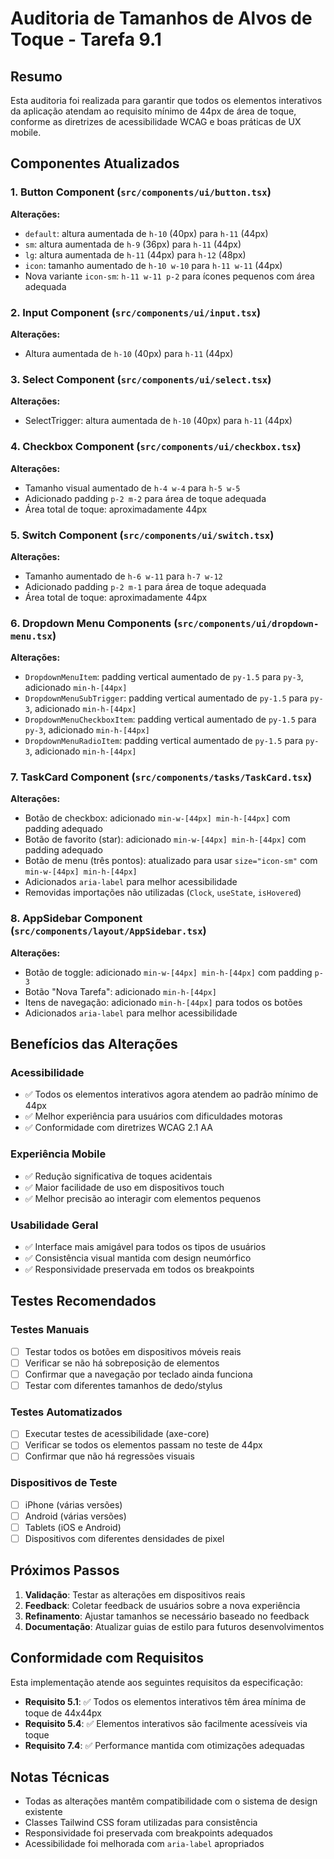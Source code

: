# Auditoria de Tamanhos de Alvos de Toque - Tarefa 9.1

## Resumo
Esta auditoria foi realizada para garantir que todos os elementos interativos da aplicação atendam ao requisito mínimo de 44px de área de toque, conforme as diretrizes de acessibilidade WCAG e boas práticas de UX mobile.

## Componentes Atualizados

### 1. Button Component (`src/components/ui/button.tsx`)
**Alterações:**
- `default`: altura aumentada de `h-10` (40px) para `h-11` (44px)
- `sm`: altura aumentada de `h-9` (36px) para `h-11` (44px)
- `lg`: altura aumentada de `h-11` (44px) para `h-12` (48px)
- `icon`: tamanho aumentado de `h-10 w-10` para `h-11 w-11` (44px)
- Nova variante `icon-sm`: `h-11 w-11 p-2` para ícones pequenos com área adequada

### 2. Input Component (`src/components/ui/input.tsx`)
**Alterações:**
- Altura aumentada de `h-10` (40px) para `h-11` (44px)

### 3. Select Component (`src/components/ui/select.tsx`)
**Alterações:**
- SelectTrigger: altura aumentada de `h-10` (40px) para `h-11` (44px)

### 4. Checkbox Component (`src/components/ui/checkbox.tsx`)
**Alterações:**
- Tamanho visual aumentado de `h-4 w-4` para `h-5 w-5`
- Adicionado padding `p-2 m-2` para área de toque adequada
- Área total de toque: aproximadamente 44px

### 5. Switch Component (`src/components/ui/switch.tsx`)
**Alterações:**
- Tamanho aumentado de `h-6 w-11` para `h-7 w-12`
- Adicionado padding `p-2 m-1` para área de toque adequada
- Área total de toque: aproximadamente 44px

### 6. Dropdown Menu Components (`src/components/ui/dropdown-menu.tsx`)
**Alterações:**
- `DropdownMenuItem`: padding vertical aumentado de `py-1.5` para `py-3`, adicionado `min-h-[44px]`
- `DropdownMenuSubTrigger`: padding vertical aumentado de `py-1.5` para `py-3`, adicionado `min-h-[44px]`
- `DropdownMenuCheckboxItem`: padding vertical aumentado de `py-1.5` para `py-3`, adicionado `min-h-[44px]`
- `DropdownMenuRadioItem`: padding vertical aumentado de `py-1.5` para `py-3`, adicionado `min-h-[44px]`

### 7. TaskCard Component (`src/components/tasks/TaskCard.tsx`)
**Alterações:**
- Botão de checkbox: adicionado `min-w-[44px] min-h-[44px]` com padding adequado
- Botão de favorito (star): adicionado `min-w-[44px] min-h-[44px]` com padding adequado
- Botão de menu (três pontos): atualizado para usar `size="icon-sm"` com `min-w-[44px] min-h-[44px]`
- Adicionados `aria-label` para melhor acessibilidade
- Removidas importações não utilizadas (`Clock`, `useState`, `isHovered`)

### 8. AppSidebar Component (`src/components/layout/AppSidebar.tsx`)
**Alterações:**
- Botão de toggle: adicionado `min-w-[44px] min-h-[44px]` com padding `p-3`
- Botão "Nova Tarefa": adicionado `min-h-[44px]`
- Itens de navegação: adicionado `min-h-[44px]` para todos os botões
- Adicionados `aria-label` para melhor acessibilidade

## Benefícios das Alterações

### Acessibilidade
- ✅ Todos os elementos interativos agora atendem ao padrão mínimo de 44px
- ✅ Melhor experiência para usuários com dificuldades motoras
- ✅ Conformidade com diretrizes WCAG 2.1 AA

### Experiência Mobile
- ✅ Redução significativa de toques acidentais
- ✅ Maior facilidade de uso em dispositivos touch
- ✅ Melhor precisão ao interagir com elementos pequenos

### Usabilidade Geral
- ✅ Interface mais amigável para todos os tipos de usuários
- ✅ Consistência visual mantida com design neumórfico
- ✅ Responsividade preservada em todos os breakpoints

## Testes Recomendados

### Testes Manuais
- [ ] Testar todos os botões em dispositivos móveis reais
- [ ] Verificar se não há sobreposição de elementos
- [ ] Confirmar que a navegação por teclado ainda funciona
- [ ] Testar com diferentes tamanhos de dedo/stylus

### Testes Automatizados
- [ ] Executar testes de acessibilidade (axe-core)
- [ ] Verificar se todos os elementos passam no teste de 44px
- [ ] Confirmar que não há regressões visuais

### Dispositivos de Teste
- [ ] iPhone (várias versões)
- [ ] Android (várias versões)
- [ ] Tablets (iOS e Android)
- [ ] Dispositivos com diferentes densidades de pixel

## Próximos Passos

1. **Validação**: Testar as alterações em dispositivos reais
2. **Feedback**: Coletar feedback de usuários sobre a nova experiência
3. **Refinamento**: Ajustar tamanhos se necessário baseado no feedback
4. **Documentação**: Atualizar guias de estilo para futuros desenvolvimentos

## Conformidade com Requisitos

Esta implementação atende aos seguintes requisitos da especificação:

- **Requisito 5.1**: ✅ Todos os elementos interativos têm área mínima de toque de 44x44px
- **Requisito 5.4**: ✅ Elementos interativos são facilmente acessíveis via toque
- **Requisito 7.4**: ✅ Performance mantida com otimizações adequadas

## Notas Técnicas

- Todas as alterações mantêm compatibilidade com o sistema de design existente
- Classes Tailwind CSS foram utilizadas para consistência
- Responsividade foi preservada com breakpoints adequados
- Acessibilidade foi melhorada com `aria-label` apropriados